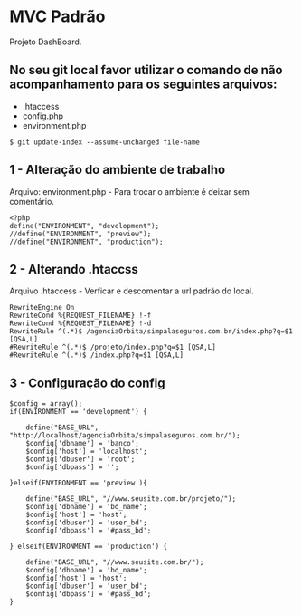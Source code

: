 # MVC Padrão

Projeto DashBoard.

## No seu git local favor utilizar o comando de não acompanhamento para os seguintes arquivos:

- .htaccess
- config.php
- environment.php

```
$ git update-index --assume-unchanged file-name
```
## 1 - Alteração do ambiente de trabalho
Arquivo: environment.php - Para trocar o ambiente é deixar sem comentário.
```
<?php
define("ENVIRONMENT", "development");
//define("ENVIRONMENT", "preview");
//define("ENVIRONMENT", "production");
```
## 2 - Alterando .htaccss
Arquivo .htaccess - Verficar e descomentar a url padrão do local.
```
RewriteEngine On
RewriteCond %{REQUEST_FILENAME} !-f
RewriteCond %{REQUEST_FILENAME} !-d
RewriteRule ^(.*)$ /agenciaOrbita/simpalaseguros.com.br/index.php?q=$1 [QSA,L]
#RewriteRule ^(.*)$ /projeto/index.php?q=$1 [QSA,L]
#RewriteRule ^(.*)$ /index.php?q=$1 [QSA,L]

```
## 3 - Configuração do config

```
$config = array();
if(ENVIRONMENT == 'development') {

	define("BASE_URL", "http://localhost/agenciaOrbita/simpalaseguros.com.br/");
	$config['dbname'] = 'banco';
	$config['host'] = 'localhost';
	$config['dbuser'] = 'root';
	$config['dbpass'] = '';

}elseif(ENVIRONMENT == 'preview'){

	define("BASE_URL", "//www.seusite.com.br/projeto/");
	$config['dbname'] = 'bd_name';
	$config['host'] = 'host';
	$config['dbuser'] = 'user_bd';
	$config['dbpass'] = '#pass_bd';

} elseif(ENVIRONMENT == 'production') {

	define("BASE_URL", "//www.seusite.com.br/");
	$config['dbname'] = 'bd_name';
	$config['host'] = 'host';
	$config['dbuser'] = 'user_bd';
	$config['dbpass'] = '#pass_bd';
}
```
